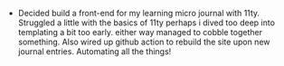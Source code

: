- Decided build a front-end for my learning micro journal with 11ty. Struggled a little with the basics of 11ty perhaps i dived too deep into templating a bit too early. either way managed to cobble together something. Also wired up github action to rebuild the site upon new journal entries. Automating all the things!
